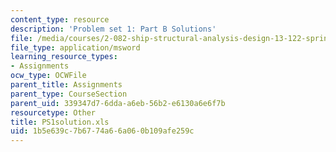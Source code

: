 ```yaml
---
content_type: resource
description: 'Problem set 1: Part B Solutions'
file: /media/courses/2-082-ship-structural-analysis-design-13-122-spring-2003/1b5e639c7b6774a66a060b109afe259c_PS1solution.xls
file_type: application/msword
learning_resource_types:
- Assignments
ocw_type: OCWFile
parent_title: Assignments
parent_type: CourseSection
parent_uid: 339347d7-6dda-a6eb-56b2-e6130a6e6f7b
resourcetype: Other
title: PS1solution.xls
uid: 1b5e639c-7b67-74a6-6a06-0b109afe259c
---
```

